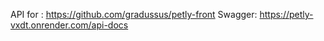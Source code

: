 API for : https://github.com/gradussus/petly-front
Swagger: https://petly-vxdt.onrender.com/api-docs

